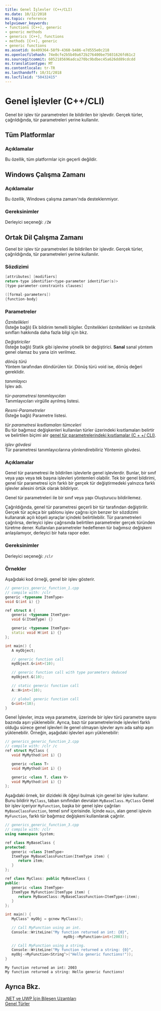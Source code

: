 ```yaml
---
title: Genel İşlevler (C++/CLI)
ms.date: 10/12/2018
ms.topic: reference
helpviewer_keywords:
- functions [C++], generic
- generic methods
- generics [C++], functions
- methods [C++], generic
- generic functions
ms.assetid: 8e409364-58f9-4360-b486-e7d555e0c218
ms.openlocfilehash: 74e8cfe2b5b49a672b276400be75031626fd61c2
ms.sourcegitcommit: 6052185696adca270bc9bdbec45a626dd89cdcdd
ms.translationtype: MT
ms.contentlocale: tr-TR
ms.lasthandoff: 10/31/2018
ms.locfileid: "50432415"
---
```

# <a name="generic-functions-ccli"></a>Genel İşlevler (C++/CLI)

Genel bir işlev tür parametreleri ile bildirilen bir işlevdir. Gerçek türler, çağrıldığında, tür parametreleri yerine kullanılır.

## <a name="all-platforms"></a>Tüm Platformlar

### <a name="remarks"></a>Açıklamalar

Bu özellik, tüm platformlar için geçerli değildir.

## <a name="windows-runtime"></a>Windows Çalışma Zamanı

### <a name="remarks"></a>Açıklamalar

Bu özellik, Windows çalışma zamanı'nda desteklenmiyor.

### <a name="requirements"></a>Gereksinimler

Derleyici seçeneği: `/ZW`

## <a name="common-language-runtime"></a>Ortak Dil Çalışma Zamanı

Genel bir işlev tür parametreleri ile bildirilen bir işlevdir. Gerçek türler, çağrıldığında, tür parametreleri yerine kullanılır.

### <a name="syntax"></a>Sözdizimi

```cpp
[attributes] [modifiers]
return-type identifier<type-parameter identifier(s)>
[type-parameter-constraints clauses]

([formal-parameters])
{function-body}
```

### <a name="parameters"></a>Parametreler

*Öznitelikleri*<br/>
(İsteğe bağlı) Ek bildirim temelli bilgiler. Öznitelikleri öznitelikleri ve öznitelik sınıfları hakkında daha fazla bilgi için bkz.

*Değiştiriciler*<br/>
(İsteğe bağlı) Statik gibi işlevine yönelik bir değiştirici.  **Sanal** sanal yöntem genel olamaz bu yana izin verilmez.

*dönüş türü*<br/>
Yöntem tarafından döndürülen tür. Dönüş türü void ise, dönüş değeri gereklidir.

*tanımlayıcı*<br/>
İşlev adı.

*tür-parametresi tanımlayıcıları*<br/>
Tanımlayıcıları virgülle ayrılmış listesi.

*Resmi-Parametreler*<br/>
(İsteğe bağlı) Parametre listesi.

*tür parametresi kısıtlamaları tümceleri*<br/>
Bu tür bağımsız değişkenleri kullanılan türler üzerindeki kısıtlamaları belirtir ve belirtilen biçimi alır [genel tür parametrelerindeki kısıtlamalar (C + +/ CLI)](../windows/constraints-on-generic-type-parameters-cpp-cli.md).

*işlev gövdesi*<br/>
Tür parametresi tanımlayıcılarına yönlendirebiliriz Yöntemin gövdesi.

### <a name="remarks"></a>Açıklamalar

Genel tür parametresi ile bildirilen işlevlerle genel işlevlerdir. Bunlar, bir sınıf veya yapı veya tek başına işlevleri yöntemleri olabilir. Tek bir genel bildirimi, genel tür parametresi için farklı bir gerçek tür değiştirmedeki yalnızca farklı işlevler ailesini örtük olarak bildiriyor.

Genel tür parametreleri ile bir sınıf veya yapı Oluşturucu bildirilemez.

Çağrıldığında, genel tür parametresi geçerli bir tür tarafından değiştirilir. Gerçek tür açıkça bir şablonu işlev çağrısı için benzer bir sözdizimi kullanarak açılı köşeli ayraçlar içindeki belirtilebilir. Tür parametreleri çağrılırsa, derleyici işlev çağrısında belirtilen parametreler gerçek türünden türetme dener. Kullanılan parametreler hedeflenen tür bağımsız değişkeni anlaşılamıyor, derleyici bir hata rapor eder.

### <a name="requirements"></a>Gereksinimler

Derleyici seçeneği: `/clr`

### <a name="examples"></a>Örnekler

Aşağıdaki kod örneği, genel bir işlev gösterir.

```cpp
// generics_generic_function_1.cpp
// compile with: /clr
generic <typename ItemType>
void G(int i) {}

ref struct A {
   generic <typename ItemType>
   void G(ItemType) {}

   generic <typename ItemType>
   static void H(int i) {}
};

int main() {
   A myObject;

   // generic function call
   myObject.G<int>(10);

   // generic function call with type parameters deduced
   myObject.G(10);

   // static generic function call
   A::H<int>(10);

   // global generic function call
   G<int>(10);
}
```

Genel İşlevler, imza veya parametre, üzerinde bir işlev türü parametre sayısı bazında aşırı yüklenebilir. Ayrıca, bazı tür parametrelerinde işlevleri farklı olduğu sürece genel işlevleri ile genel olmayan işlevler aynı ada sahip aşırı yüklenebilir. Örneğin, aşağıdaki işlevleri aşırı yüklenebilir:

```cpp
// generics_generic_function_2.cpp
// compile with: /clr /c
ref struct MyClass {
   void MyMythod(int i) {}

   generic <class T>
   void MyMythod(int i) {}

   generic <class T, class V>
   void MyMythod(int i) {}
};
```

Aşağıdaki örnek, bir dizideki ilk öğeyi bulmak için genel bir işlev kullanır. Bunu bildirir `MyClass`, taban sınıfından devralan `MyBaseClass`. `MyClass` Genel bir işlev içeriyor `MyFunction`, başka bir genel işlev çağrıları `MyBaseClassFunction`, temel sınıf içerisinde. İçinde `main`, alan genel işlevin `MyFunction`, farklı tür bağımsız değişkeni kullanılarak çağrılır.

```cpp
// generics_generic_function_3.cpp
// compile with: /clr
using namespace System;

ref class MyBaseClass {
protected:
   generic <class ItemType>
   ItemType MyBaseClassFunction(ItemType item) {
      return item;
   }
};

ref class MyClass: public MyBaseClass {
public:
   generic <class ItemType>
   ItemType MyFunction(ItemType item) {
      return MyBaseClass::MyBaseClassFunction<ItemType>(item);
   }
};

int main() {
   MyClass^ myObj = gcnew MyClass();

   // Call MyFunction using an int.
   Console::WriteLine("My function returned an int: {0}",
                           myObj->MyFunction<int>(2003));

   // Call MyFunction using a string.
   Console::WriteLine("My function returned a string: {0}",
   myObj->MyFunction<String^>("Hello generic functions!"));
}
```

```Output
My function returned an int: 2003
My function returned a string: Hello generic functions!
```

## <a name="see-also"></a>Ayrıca Bkz.

[.NET ve UWP İçin Bileşen Uzantıları](../windows/component-extensions-for-runtime-platforms.md)<br/>
[Genel Türler](../windows/generics-cpp-component-extensions.md)
